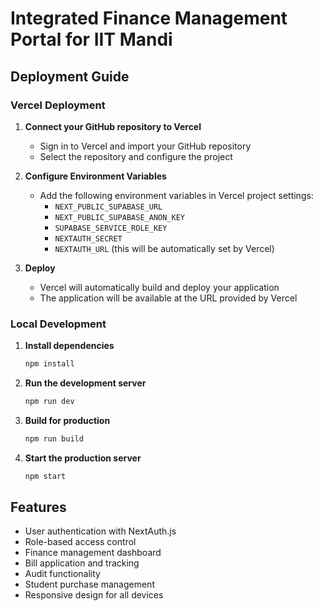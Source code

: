 # Integrated Finance Management Portal for IIT Mandi

## Deployment Guide

### Vercel Deployment

1. **Connect your GitHub repository to Vercel**
   - Sign in to Vercel and import your GitHub repository
   - Select the repository and configure the project

2. **Configure Environment Variables**
   - Add the following environment variables in Vercel project settings:
     - `NEXT_PUBLIC_SUPABASE_URL`
     - `NEXT_PUBLIC_SUPABASE_ANON_KEY`
     - `SUPABASE_SERVICE_ROLE_KEY`
     - `NEXTAUTH_SECRET`
     - `NEXTAUTH_URL` (this will be automatically set by Vercel)

3. **Deploy**
   - Vercel will automatically build and deploy your application
   - The application will be available at the URL provided by Vercel

### Local Development

1. **Install dependencies**
   ```bash
   npm install
   ```

2. **Run the development server**
   ```bash
   npm run dev
   ```

3. **Build for production**
   ```bash
   npm run build
   ```

4. **Start the production server**
   ```bash
   npm start
   ```

## Features

- User authentication with NextAuth.js
- Role-based access control
- Finance management dashboard
- Bill application and tracking
- Audit functionality
- Student purchase management
- Responsive design for all devices